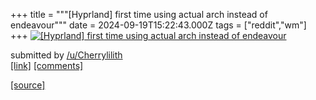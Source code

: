 +++
title = """[Hyprland] first time using actual arch instead of endeavour"""
date = 2024-09-19T15:22:43.000Z
tags = ["reddit","wm"]
+++
[![[Hyprland] first time using actual arch instead of endeavour](https://preview.redd.it/09bf3n9z9spd1.png?width=640&crop=smart&auto=webp&s=875782e0123e25e0e0169d0d2e26a1f993550a06 "[Hyprland] first time using actual arch instead of endeavour")](https://www.reddit.com/r/unixporn/comments/1fknhp2/hyprland_first_time_using_actual_arch_instead_of/)

submitted by [/u/Cherrylilith](https://www.reddit.com/user/Cherrylilith)  
[\[link\]](https://i.redd.it/09bf3n9z9spd1.png) [\[comments\]](https://www.reddit.com/r/unixporn/comments/1fknhp2/hyprland_first_time_using_actual_arch_instead_of/)

[[source]](https://www.reddit.com/r/unixporn/comments/1fknhp2/hyprland_first_time_using_actual_arch_instead_of/)
